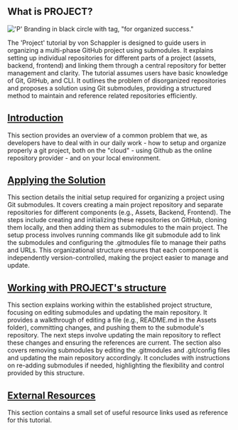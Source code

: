 ## What is PROJECT?

!['P' Branding in black circle with tag, "for organized success."](https://github.com/vonschappler/Project/wiki/logo.png)

The 'Project' tutorial by von Schappler is designed to guide users in organizing a multi-phase GitHub project using submodules. It explains setting up individual repositories for different parts of a project (assets, backend, frontend) and linking them through a central repository for better management and clarity. The tutorial assumes users have basic knowledge of Git, GitHub, and CLI. It outlines the problem of disorganized repositories and proposes a solution using Git submodules, providing a structured method to maintain and reference related repositories efficiently.

## [Introduction](https://github.com/vonschappler/Project/wiki/Introduction)

This section provides an overview of a common problem that we, as developers have to deal with in our daily work - how to setup and organize properly a git project, both on the "cloud" - using Github as the online repository provider - and on your local environment.

## [Applying the Solution](https://github.com/vonschappler/Project/wiki/Appling-the-Solution)

This section details the initial setup required for organizing a project using Git submodules. It covers creating a main project repository and separate repositories for different components (e.g., Assets, Backend, Frontend). The steps include creating and initializing these repositories on GitHub, cloning them locally, and then adding them as submodules to the main project. The setup process involves running commands like git submodule add to link the submodules and configuring the .gitmodules file to manage their paths and URLs. This organizational structure ensures that each component is independently version-controlled, making the project easier to manage and update.

## [Working with PROJECT's structure](https://github.com/vonschappler/Project/wiki/Working-with-this-structure)

This section explains working within the established project structure, focusing on editing submodules and updating the main repository. It provides a walkthrough of editing a file (e.g., README.md in the Assets folder), committing changes, and pushing them to the submodule's repository. The next steps involve updating the main repository to reflect these changes and ensuring the references are current. The section also covers removing submodules by editing the .gitmodules and .git/config files and updating the main repository accordingly. It concludes with instructions on re-adding submodules if needed, highlighting the flexibility and control provided by this structure.

## [External Resources](https://github.com/vonschappler/Project/wiki/External-Resources)

This section contains a small set of useful resource links used as reference for this tutorial.
